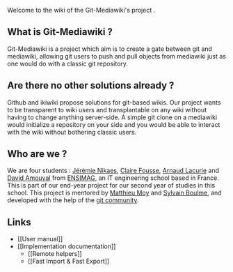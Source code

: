 Welcome to the wiki of the Git-Mediawiki's project .

## What is Git-Mediawiki ?

Git-Mediawiki is a project which aim is to create a gate between git and mediawiki, allowing git users to push and pull objects from mediawiki just as one would do with a classic git repository.

## Are there no other solutions already ?

Github and ikiwiki propose solutions for git-based wikis. Our project wants to be transparent to wiki users and transplantable on any wiki without having to change anything server-side. A simple git clone on a mediawiki would initialize a repository on your side and you would be able to interact with the wiki without bothering classic users.

## Who are we ?

We are four students : [Jérémie Nikaes](mailto:nikaesj@ensimag.fr), [Claire Fousse](mailto:foussec@ensimag.fr), [Arnaud Lacurie](mailto:lacuriea@ensimag.fr) and [David Amouyal](mailto:amouyald@ensimag.fr) from [ENSIMAG](http://www.ensimag.fr), an IT engineering school based in France. This is part of our end-year project for our second year of studies in this school. This project is mentored by [Matthieu Moy](http://www-verimag.imag.fr/~moy/?lang=en) and [Sylvain Boulme](http://www-verimag.imag.fr/~boulme/), and developed with the help of the [git community](http://git.kernel.org/).

## Links

* [[User manual]]
* [[Implementation documentation]]
   * [[Remote helpers]]
   * [[Fast Import & Fast Export]]